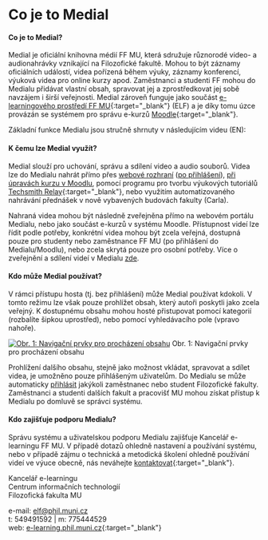Co je to Medial
===============







#### Co je to Medial?

Medial je oficiální knihovna médií FF MU, která sdružuje různorodé
video- a audionahrávky vznikající na Filozofické fakultě. Mohou to být
záznamy oficiálních událostí, videa pořízená během výuky, záznamy
konferencí, výuková videa pro online kurzy apod. Zaměstnanci a studenti
FF mohou do Medialu přidávat vlastní obsah, spravovat jej a
zprostředkovat jej sobě navzájem i širší veřejnosti. Medial zároveň
funguje jako součást [e-learningového prostředí FF
MU](https://elf.phil.muni.cz/elf3/){:target="_blank"} (ELF) a je díky tomu úzce provázán
se systémem pro správu e-kurzů [Moodle](https://moodle.org/){:target="_blank"}.

Základní funkce Medialu jsou stručně shrnuty v následujícím videu (EN):



#### K čemu lze Medial využít?

Medial slouží pro uchování, správu a sdílení video a audio souborů.
Videa lze do Medialu nahrát přímo přes [webové
rozhraní](/medialdocs/jak-nahrat-do-medialu-soubor-z-pocitace) ([po
přihlášení](/medialdocs/zakladni-orientace-v-medialu#TOC-P-ihl-en-do-Medialu)),
[při úpravách kurzu v
Moodlu](/medialdocs/jak-vkladat-obsah-prostrednictvim-moodlu), pomocí
programu pro tvorbu výukových tutoriálů [Techsmith
Relay](https://sites.google.com/a/phil.muni.cz/elearning-relay/){:target="_blank"}, nebo
využitím automatizovaného nahrávání přednášek v nově vybavených budovách
fakulty (Carla).


Nahraná videa mohou být následně zveřejněna přímo na webovém portálu
Medialu, nebo jako součást e-kurzů v systému Moodle. Přístupnost videí
lze řídit podle potřeby, konkrétní videa mohou být zcela veřejná,
dostupná pouze pro studenty nebo zaměstnance FF MU (po přihlášení do
Medialu/Moodlu), nebo zcela skrytá pouze pro osobní potřeby. Více o
zveřejnění a sdílení videí v Medialu
[zde](/medialdocs/jak-muazu-sva-videa-sirit).

#### Kdo může Medial používat?

V rámci přístupu hosta (tj. bez přihlášení) může Medial používat
kdokoli. V tomto režimu lze však pouze prohlížet obsah, který autoři
poskytli jako zcela veřejný. K dostupnému obsahu mohou hosté přistupovat
pomocí kategorií (rozbalíte šipkou uprostřed), nebo pomocí vyhledávacího
pole (vpravo nahoře). 

[![Obr. 1: Navigační prvky pro procházení
obsahu](co-je-to-medial/1_zakladni-navigace.png)](/medialdocs/co-je-to-medial/1_zakladni-navigace.png?attredirects=0)
Obr. 1: Navigační prvky pro procházení obsahu


Prohlížení dalšího obsahu, stejně jako možnost vkládat, spravovat a
sdílet videa, je umožněno pouze přihlášeným uživatelům. Do Medialu se
může automaticky
[přihlásit](/medialdocs/zakladni-orientace-v-medialu#TOC-P-ihl-en-do-Medialu)
jakýkoli zaměstnanec nebo student Filozofické fakulty. Zaměstnanci a
studenti dalších fakult a pracovišť MU mohou získat přístup k Medialu po
domluvě se správci systému.

#### Kdo zajišťuje podporu Medialu?

Správu systému a uživatelskou podporu Medialu zajišťuje Kancelář
e-learningu FF MU. V případě dotazů ohledně nastavení a používání
systému, nebo v případě zájmu o technická a metodická školení ohledně
používání videí ve výuce obecně, nás neváhejte
[kontaktovat](https://it.muni.cz/phil/ke/nase-sluzby#main){:target="_blank"}.

Kancelář e-learningu  
Centrum informačních technologií  
Filozofická fakulta MU


e-mail: <elf@phil.muni.cz>  
t: 549491592 | m: 775444529  
web: [e-learning.phil.muni.cz](http://e-learning.phil.muni.cz/){:target="_blank"}
